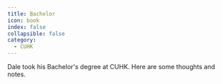 ```yaml
---
title: Bachelor
icon: book
index: false
collapsible: false
category:
  - CUHK
---
```


Dale took his Bachelor's degree at CUHK. Here are some thoughts and notes.

